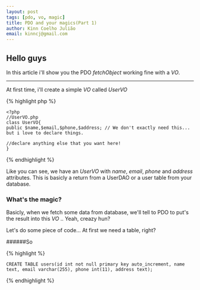 ```yaml
---
layout: post
tags: [pdo, vo, magic]
title: PDO and your magics(Part 1)
author: Kinn Coelho Julião
email: kinncj@gmail.com
---
```

## Hello guys

In this article i'll show you the PDO _fetchObject_ working fine with a _VO_.

***

At first time, i'll create a simple _VO_ called _UserVO_

{% highlight php %}

    <?php
    //UserVO.php
    class UserVO{
    public $name,$email,$phone,$address; // We don't exactly need this... but i love to declare things.
        
    //declare anything else that you want here!  
    }

{% endhighlight %}

Like you can see, we have an _UserVO_ with _name_, _email_, _phone_ and _address_ attributes.
This is basicly a return from a UserDAO or a user table from your database.

### What's the magic?

Basicly, when we fetch some data from database, we'll tell to PDO to put's the result into this _VO_ ..
Yeah, creazy hun?

Let's do some piece of code... 
At first we need a table, right?

######So

{% highlight %}

    CREATE TABLE users(id int not null primary key auto_increment, name text, email varchar(255), phone int(11), address text);

{% endhighlight %}

